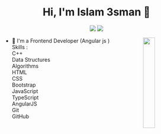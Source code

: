 <h1 align="center">Hi, I'm Islam 3sman 👋</h1>
<p align="center">
    <a href="https://www.linkedin.com/in/islam-osman-443562243"><img src="https://img.shields.io/badge/linkedin-%230177B5?style=flat&logo=linkedin&logoColor=white"/></a>
    <a href="https://www.instagram.com/islam_3sman/"><img src="https://img.shields.io/badge/instagram-%23E4415F?style=flat&logo=instagram&logoColor=white"/></a>
  </p>
  
  <img src="https://github.com/mohamedabusrea/mohamedabusrea/blob/master/profile-img.png" align="right" width="25%"/>



- 🔭 I'm a Frontend Developer (Angular js ) <br>
Skills :<br>
C++ <br>
Data Structures <br>
Algorithms <br>
HTML <br>
CSS <br>
Bootstrap<br>
JavaScript <br>
TypeScript <br>
AngularJS <br>
Git <br>
GitHub
